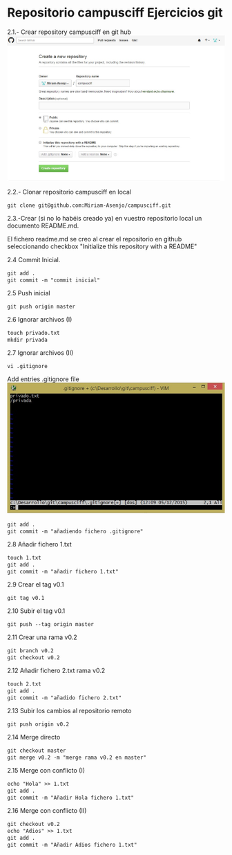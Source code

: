 # Repositorio campusciff Ejercicios git

2.1.- Crear repository campusciff en git hub
![Alt "Crear Repository Github"](/images/crearRepositorio.jpg)

2.2.- Clonar repositorio campusciff en local

    git clone git@github.com:Miriam-Asenjo/campusciff.git


2.3.-Crear (si no lo habéis creado ya) en vuestro
repositorio local un documento README.md.

El fichero readme.md se creo al crear el repositorio en github seleccionando checkbox "Initialize this repository with a README" 

2.4 Commit Inicial.

    git add .
    git commit -m "commit inicial"

2.5 Push inicial

    git push origin master

2.6 Ignorar archivos (I)

	touch privado.txt
	mkdir privada 

2.7 Ignorar archivos (II)

    vi .gitignore
   Add entries .gitignore file
![Alt "Modificar .gitignore file"](/images/entriesGitIgnoreFile.jpg)

	git add .
	git commit -m "añadiendo fichero .gitignore"

2.8 Añadir fichero 1.txt

    touch 1.txt
    git add .
    git commit -m "añadir fichero 1.txt"

2.9 Crear el tag v0.1

	git tag v0.1

2.10 Subir el tag v0.1

    git push --tag origin master

2.11 Crear una rama v0.2

    git branch v0.2
    git checkout v0.2

2.12 Añadir fichero 2.txt rama v0.2
	
	touch 2.txt
	git add .
    git commit -m "añadido fichero 2.txt"

2.13 Subir los cambios al repositorio remoto

    git push origin v0.2

2.14 Merge directo

    git checkout master
    git merge v0.2 -m "merge rama v0.2 en master"

2.15 Merge con conflicto (I)
	
	echo "Hola" >> 1.txt
    git add .
    git commit -m "Añadir Hola fichero 1.txt"

2.16 Merge con conflicto (II)
	
	git checkout v0.2
    echo "Adios" >> 1.txt
	git add .
	git commit -m "Añadir Adios fichero 1.txt"